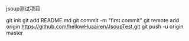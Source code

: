 jsoup测试项目


git init
git add README.md
git commit -m "first commit"
git remote add origin https://github.com/hellowHuaairen/JsoupTest.git
git push -u origin master
                